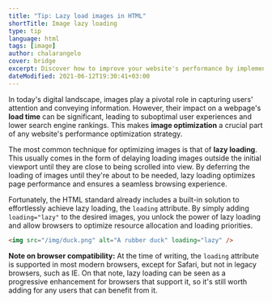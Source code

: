 ```yaml
---
title: "Tip: Lazy load images in HTML"
shortTitle: Image lazy loading
type: tip
language: html
tags: [image]
author: chalarangelo
cover: bridge
excerpt: Discover how to improve your website's performance by implementing lazy loading for images using a native HTML attribute.
dateModified: 2021-06-12T19:30:41+03:00
---
```


In today's digital landscape, images play a pivotal role in capturing users' attention and conveying information. However, their impact on a webpage's **load time** can be significant, leading to suboptimal user experiences and lower search engine rankings. This makes **image optimization** a crucial part of any website's performance optimization strategy.

The most common technique for optimizing images is that of **lazy loading**. This usually comes in the form of delaying loading images outside the initial viewport until they are close to being scrolled into view. By deferring the loading of images until they're about to be needed, lazy loading optimizes page performance and ensures a seamless browsing experience.

Fortunately, the HTML standard already includes a built-in solution to effortlessly achieve lazy loading, the `loading` attribute. By simply adding `loading="lazy"` to the desired images, you unlock the power of lazy loading and allow browsers to optimize resource allocation and loading priorities.

```html
<img src="/img/duck.png" alt="A rubber duck" loading="lazy" />
```

**Note on browser compatibility:** At the time of writing, the `loading` attribute is supported in most modern browsers, except for Safari, but not in legacy browsers, such as IE. On that note, lazy loading can be seen as a progressive enhancement for browsers that support it, so it's still worth adding for any users that can benefit from it.
